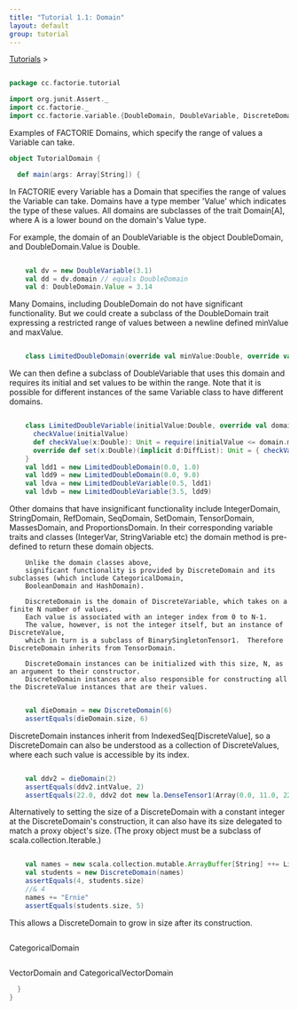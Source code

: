 ```yaml
---
title: "Tutorial 1.1: Domain"
layout: default
group: tutorial
---
```


<a href="{{ site.baseurl }}/tutorial.html">Tutorials</a> &gt;

```scala

package cc.factorie.tutorial

import org.junit.Assert._
import cc.factorie._
import cc.factorie.variable.{DoubleDomain, DoubleVariable, DiscreteDomain, DiffList}


```

 Examples of FACTORIE Domains, which specify the range of values a Variable can take. 

```scala
object TutorialDomain {

  def main(args: Array[String]) {

```

 In FACTORIE every Variable has a Domain that specifies the range of values the Variable can take.
        Domains have a type member 'Value' which indicates the type of these values.
        All domains are subclasses of the trait Domain[A], where A is a lower bound on the domain's Value type.

For example, the domain of an DoubleVariable is the object DoubleDomain, and DoubleDomain.Value is Double. 

```scala

    val dv = new DoubleVariable(3.1)
    val dd = dv.domain // equals DoubleDomain
    val d: DoubleDomain.Value = 3.14


```

 Many Domains, including DoubleDomain do not have significant functionality.
        But we could create a subclass of the DoubleDomain trait expressing a restricted range of values
between a newline defined minValue and maxValue. 

```scala

    class LimitedDoubleDomain(override val minValue:Double, override val maxValue:Double) extends DoubleDomain

```

 We can then define a subclass of DoubleVariable that uses this domain and requires its initial and set values to be within the range.
Note that it is possible for different instances of the same Variable class to have different domains. 

```scala

    class LimitedDoubleVariable(initialValue:Double, override val domain:LimitedDoubleDomain) extends DoubleVariable(initialValue) {
      checkValue(initialValue)
      def checkValue(x:Double): Unit = require(initialValue <= domain.maxValue && initialValue >= domain.minValue)
      override def set(x:Double)(implicit d:DiffList): Unit = { checkValue(x); super.set(x) }
    }
    val ldd1 = new LimitedDoubleDomain(0.0, 1.0)
    val ldd9 = new LimitedDoubleDomain(0.0, 9.0)
    val ldva = new LimitedDoubleVariable(0.5, ldd1)
    val ldvb = new LimitedDoubleVariable(3.5, ldd9)


```

 Other domains that have insignificant functionality include IntegerDomain, StringDomain, RefDomain,
        SeqDomain, SetDomain, TensorDomain, MassesDomain, and ProportionsDomain.
        In their corresponding variable traits and classes (IntegerVar, StringVariable etc)
        the domain method is pre-defined to return these domain objects.

        Unlike the domain classes above,
        significant functionality is provided by DiscreteDomain and its subclasses (which include CategoricalDomain,
        BooleanDomain and HashDomain).

        DiscreteDomain is the domain of DiscreteVariable, which takes on a finite N number of values.
        Each value is associated with an integer index from 0 to N-1.
        The value, however, is not the integer itself, but an instance of DiscreteValue,
        which in turn is a subclass of BinarySingletonTensor1.  Therefore DiscreteDomain inherits from TensorDomain.

        DiscreteDomain instances can be initialized with this size, N, as an argument to their constructor.
        DiscreteDomain instances are also responsible for constructing all the DiscreteValue instances that are their values.


```scala

    val dieDomain = new DiscreteDomain(6)
    assertEquals(dieDomain.size, 6)


```

 DiscreteDomain instances inherit from IndexedSeq[DiscreteValue],
        so a DiscreteDomain can also be understood as a collection
of DiscreteValues, where each such value is accessible by its index. 

```scala

    val ddv2 = dieDomain(2)
    assertEquals(ddv2.intValue, 2)
    assertEquals(22.0, ddv2 dot new la.DenseTensor1(Array(0.0, 11.0, 22.0, 33.0, 44.0, 55.0)), 0.01)


```

 Alternatively to setting the size of a DiscreteDomain with a constant integer at the DiscreteDomain's construction,
        it can also have its size delegated to match a proxy object's size.
(The proxy object must be a subclass of scala.collection.Iterable.) 

```scala

    val names = new scala.collection.mutable.ArrayBuffer[String] ++= List("Alan", "Barbara", "Carol", "Denis")
    val students = new DiscreteDomain(names)
    assertEquals(4, students.size)
    //& 4
    names += "Ernie"
    assertEquals(students.size, 5)


```

 This allows a DiscreteDomain to grow in size after its construction. 

```scala


```

 CategoricalDomain 

```scala


```

 VectorDomain and CategoricalVectorDomain 

```scala
  }
}
```

